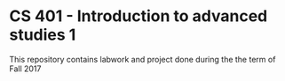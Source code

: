 # CS 401 - Introduction to advanced studies 1

This repository contains labwork and project done during the the term of Fall 2017

 
 
